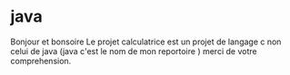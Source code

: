# java
Bonjour et bonsoire
Le projet calculatrice est un projet de langage c non celui de java
(java c'est le nom de mon reportoire )
merci de votre comprehension.
